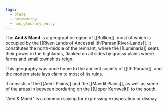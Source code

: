 ```yaml
---
tags:
  - place
  - noteworthy
  - has_glossary_entry
---
```


The **Aed & Maed** is a geographic region of [[Bullion]], most of which is occupied by the [[River-Lands of Ancestral Ith'Paraan|River-Lands]]. It constitutes the north-middle of the remnant, where the [[Luminaria]] seats their power in the highlands, flanked on all sides by grassy plains where farms and small townships reign.

This geography was once home to the ancient society of [[Ith'Paraan]], and the modern state lays claim to most of its ruins.

It consists of the [[Aedil Plains]] and the [[Maedil Plains]], as well as some of the areas in between bordering on the [[Upper Kernwelt]] to the south.

"Aed & Maed" is a common saying for expressing exasperation or dismay.